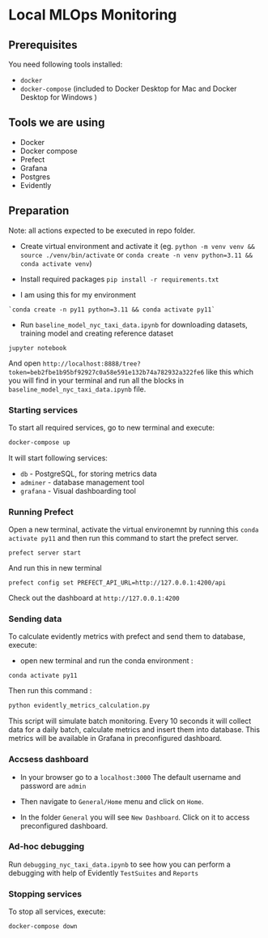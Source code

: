 # Local MLOps Monitoring

## Prerequisites

You need following tools installed:
- `docker`
- `docker-compose` (included to Docker Desktop for Mac and Docker Desktop for Windows )

## Tools we are using

- Docker
- Docker compose
- Prefect
- Grafana
- Postgres
- Evidently

## Preparation

Note: all actions expected to be executed in repo folder.

- Create virtual environment and activate it (eg. `python -m venv venv && source ./venv/bin/activate` or `conda create -n venv python=3.11 && conda activate venv`)
- Install required packages `pip install -r requirements.txt`

- I am using this for my environment 
```
`conda create -n py11 python=3.11 && conda activate py11`
```
- Run `baseline_model_nyc_taxi_data.ipynb` for downloading datasets, training model and creating reference dataset 
```
jupyter notebook
```
And open  `http://localhost:8888/tree?token=beb2fbe1b95bf92927c0a58e591e132b74a782932a322fe6` like this which you will find in your terminal and run all the blocks in `baseline_model_nyc_taxi_data.ipynb` file.


### Starting services

To start all required services, go to new terminal and execute:
```bash
docker-compose up
```

It will start following services:
- `db` - PostgreSQL, for storing metrics data
- `adminer` - database management tool
- `grafana` - Visual dashboarding tool 

### Running Prefect

Open a new terminal, activate the virtual environemnt by running this `conda activate py11` and then run this command to start the prefect server.
```
prefect server start
```

And run this in new terminal
```
prefect config set PREFECT_API_URL=http://127.0.0.1:4200/api
```

Check out the dashboard at `http://127.0.0.1:4200`


### Sending data

To calculate evidently metrics with prefect and send them to database, execute:
- open new terminal and run the conda environment :
```
conda activate py11
```
Then run this command :
```bash
python evidently_metrics_calculation.py
```

This script will simulate batch monitoring. Every 10 seconds it will collect data for a daily batch, calculate metrics and insert them into database. This metrics will be available in Grafana in preconfigured dashboard. 

### Accsess dashboard

- In your browser go to a `localhost:3000`
The default username and password are `admin`

- Then navigate to `General/Home` menu and click on `Home`.

- In the folder `General` you will see `New Dashboard`. Click on it to access preconfigured dashboard.

### Ad-hoc debugging

Run `debugging_nyc_taxi_data.ipynb` to see how you can perform a debugging with help of Evidently `TestSuites` and `Reports`

### Stopping services

To stop all services, execute:
```bash
docker-compose down
```
